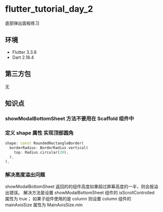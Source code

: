 # flutter_tutorial_day_2

底部弹出面板练习

## 环境

- Flutter 3.3.8
- Dart 2.18.4

## 第三方包

无

## 知识点

### showModalBottomSheet 方法不要用在 Scaffold 组件中

### 定义 shape 属性 实现顶部圆角

```dart
shape: const RoundedRectangleBorder(
  borderRadius: BorderRadius.vertical(
    top: Radius.circular(20),
  ),
),
```

### 解决高度溢出问题

showModalBottomSheet 返回的的组件高度如果超过屏幕高度的一半，则会报溢出错误。
解决方法是设置 showModalBottomSheet 组件的 isScrollControlled 属性为 true；
如果子组件使用的是 column 则设置 column 组件的 mainAxisSize 属性为 MainAxisSize.min
